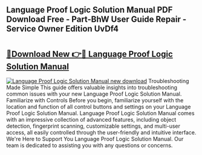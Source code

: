 ## Language Proof Logic Solution Manual PDF Download Free - Part-BhW User Guide Repair - Service Owner Edition UvDf4

# <h2><a href="http://bc53988.oget.top/?id=Language+Proof+Logic+Solution+Manual">🔗Download New 👉🔴 Language Proof Logic Solution Manual</a></h2>

[![Language Proof Logic Solution Manual new download](https://i.imgur.com/5g1atiW.png)](http://bc53988.oget.top/?id=Language+Proof+Logic+Solution+Manual)
Troubleshooting Made Simple This guide offers valuable insights into troubleshooting common issues with your new Language Proof Logic Solution Manual. Familiarize with Controls Before you begin, familiarize yourself with the location and function of all control buttons and settings on your Language Proof Logic Solution Manual. Language Proof Logic Solution Manual comes with an impressive collection of advanced features, including object detection, fingerprint scanning, customizable settings, and multi-user access, all easily controlled through the user-friendly and intuitive interface. We're Here to Support You Language Proof Logic Solution Manual. Our team is dedicated to assisting you with any questions or concerns.

